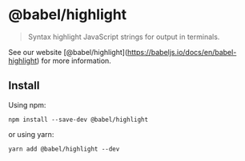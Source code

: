 <span class="citation" data-cites="babel/highlight">@babel/highlight</span>
===========================================================================

> Syntax highlight JavaScript strings for output in terminals.

See our website <span class="citation" data-cites="babel/highlight">\[@babel/highlight\]</span>(https://babeljs.io/docs/en/babel-highlight) for more information.

Install
-------

Using npm:

    npm install --save-dev @babel/highlight

or using yarn:

    yarn add @babel/highlight --dev
